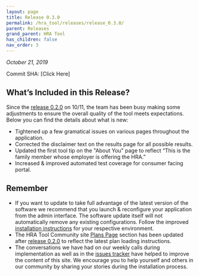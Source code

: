```yaml
---
layout: page
title: Release 0.3.0
permalink: /hra_tool/releases/release_0.3.0/
parent: Releases
grand_parent: HRA Tool
has_children: false
nav_order: 3
---
```


_October 21, 2019_

Commit SHA: [Click Here]

## What’s Included in this Release?

Since the [release 0.2.0](https://ideacrew.github.io/hra_calculator/hra_tool/releases/release_0.2.0/) on 10/11, the team has been busy making some adjustments to ensure the overall quality of the tool meets expectations. Below you can find the details about what is new:

- Tightened up a few gramatical issues on various pages throughout the application.
- Corrected the disclaimer text on the results page for all possible results.   
- Updated the first tool tip on the "About You" page to reflect “This is the family member whose employer is offering the HRA.”
- Increased & improved automated test coverage for consumer facing portal. 

## Remember 

- If you want to update to take full advantage of the latest version of the software we recommend that you launch & reconfigure your application from the admin interface. The software update itself will not automatically remove any existing configurations.  Follow the improved [installation instructions](https://ideacrew.github.io/hra_calculator/hra_tool/installation/) for your respective environment. 
- The HRA Tool Community site [Plans Page](https://ideacrew.github.io/hra_calculator/hra_tool/configuration/#plans-page---import-plan-information) section has been updated after [release 0.2.0](https://ideacrew.github.io/hra_calculator/hra_tool/releases/release_0.2.0/) to reflect the latest plan loading instructions. 
- The conversations we have had on our weekly calls during implementation as well as in the [issues tracker](https://github.com/ideacrew/hra_calculator/issues) have helped to improve the content of this site. We encourage you to help yourself and others in our community by sharing your stories during the installation process.  

